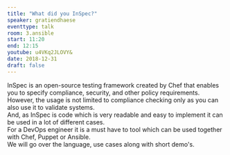 ```yaml
---
title: "What did you InSpec?"
speaker: gratiendhaese
eventtype: talk
room: 3.ansible
start: 11:20
end: 12:15
youtube: u4VKq2JLOVY&
date: 2018-12-31
draft: false
---
```


InSpec is an open-source testing framework created by Chef that enables you to specify compliance, security, and other policy requirements.  
However, the usage is not limited to compliance checking only as you can also use it to validate systems.  
And, as InSpec is code which is very readable and easy to implement it can be used in a lot of different cases.  
For a DevOps engineer it is a must have to tool which can be used together with Chef, Puppet or Ansible.  
We will go over the language, use cases along with short demo's.  

